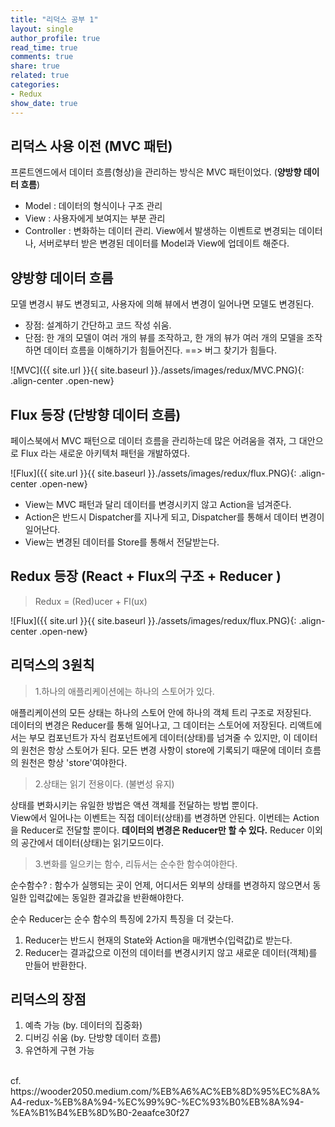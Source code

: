 ```yaml
---
title: "리덕스 공부 1"
layout: single
author_profile: true
read_time: true
comments: true
share: true
related: true
categories:
- Redux
show_date: true
---
```


## 리덕스 사용 이전 (MVC 패턴)
프론트엔드에서 데이터 흐름(형상)을 관리하는 방식은 MVC 패턴이었다. (__양방향 데이터 흐름__)
- Model : 데이터의 형식이나 구조 관리
- View : 사용자에게 보여지는 부분 관리
- Controller : 변화하는 데이터 관리. View에서 발생하는 이벤트로 변경되는 데이터나, 서버로부터 받은 변경된 데이터를 Model과 View에 업데이트 해준다.

## 양방향 데이터 흐름
모델 변경시 뷰도 변경되고, 사용자에 의해 뷰에서 변경이 일어나면 모델도 변경된다.
- 장점: 설계하기 간단하고 코드 작성 쉬움.
- 단점: 한 개의 모델이 여러 개의 뷰를 조작하고, 한 개의 뷰가 여러 개의 모델을 조작하면 데이터 흐름을 이해하기가 힘들어진다. ==> 버그 찾기가 힘들다.

![MVC]({{ site.url }}{{ site.baseurl }}./assets/images/redux/MVC.PNG){: .align-center .open-new}

## Flux 등장 (단방향 데이터 흐름)
페이스북에서 MVC 패턴으로 데이터 흐름을 관리하는데 많은 어려움을 겪자, 그 대안으로 Flux 라는 새로운 아키텍처 패턴을 개발하였다. 

![Flux]({{ site.url }}{{ site.baseurl }}./assets/images/redux/flux.PNG){: .align-center .open-new}

- View는 MVC 패턴과 달리 데이터를 변경시키지 않고 Action을 넘겨준다.
- Action은 반드시 Dispatcher를 지나게 되고, Dispatcher를 통해서 데이터 변경이 일어난다.
- View는 변경된 데이터를 Store를 통해서 전달받는다. 

## Redux 등장 (React + Flux의 구조 + Reducer )
> Redux = (Red)ucer + Fl(ux) 

![Flux]({{ site.url }}{{ site.baseurl }}./assets/images/redux/flux.PNG){: .align-center .open-new}

## 리덕스의 3원칙 
> 1.하나의 애플리케이션에는 하나의 스토어가 있다. <br>

애플리케이션의 모든 상태는 하나의 스토어 안에 하나의 객체 트리 구조로 저장된다.      
데이터의 변경은 Reducer를 통해 일어나고, 그 데이터는 스토어에 저장된다. 리액트에서는 부모 컴포넌트가 자식 컴포넌트에게 데이터(상태)를 넘겨줄 수 있지만, 이 데이터의 원천은 항상 스토어가 된다. 모든 변경 사항이 store에 기록되기 때문에 데이터 흐름의 원천은 항상 'store'여야한다. 

> 2.상태는 읽기 전용이다. (불변성 유지) <br>

상태를 변화시키는 유일한 방법은 액션 객체를 전달하는 방법 뿐이다.       
View에서 일어나는 이벤트는 직접 데이터(상태)를 변경하면 안된다. 이번테는 Action을 Reducer로 전달할 뿐이다. __데이터의 변경은 Reducer만 할 수 있다.__ Reducer 이외의 공간에서 데이터(상태)는 읽기모드이다. 

> 3.변화를 일으키는 함수, 리듀서는 순수한 함수여야한다.

순수함수? 
: 함수가 실행되는 곳이 언제, 어디서든 외부의 상태를 변경하지 않으면서 동일한 입력값에는 동일한 결과값을 반환해야한다. <br>

순수 Reducer는 순수 함수의 특징에 2가지 특징을 더 갖는다.     
1. Reducer는 반드시 현재의 State와 Action을 매개변수(입력값)로 받는다.
2. Reducer는 결과값으로 이전의 데이터를 변경시키지 않고 새로운 데이터(객체)를 만들어 반환한다.

## 리덕스의 장점
1. 예측 가능 (by. 데이터의 집중화)
2. 디버깅 쉬움 (by. 단방향 데이터 흐름)
3. 유연하게 구현 가능 
<br>
cf. https://wooder2050.medium.com/%EB%A6%AC%EB%8D%95%EC%8A%A4-redux-%EB%8A%94-%EC%99%9C-%EC%93%B0%EB%8A%94-%EA%B1%B4%EB%8D%B0-2eaafce30f27

